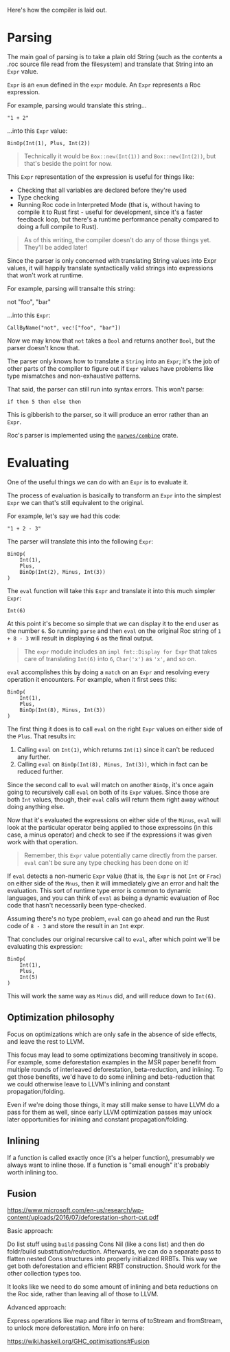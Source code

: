 Here's how the compiler is laid out.

# Parsing

The main goal of parsing is to take a plain old String (such as the contents a .roc source file read from the filesystem) and translate that String into an `Expr` value.

`Expr` is an `enum` defined in the `expr` module. An `Expr` represents a Roc expression.

For example, parsing would translate this string...

    "1 + 2"

...into this `Expr` value:

    BinOp(Int(1), Plus, Int(2))

> Technically it would be `Box::new(Int(1))` and `Box::new(Int(2))`, but that's beside the point for now.

This `Expr` representation of the expression is useful for things like:

* Checking that all variables are declared before they're used
* Type checking
* Running Roc code in Interpreted Mode (that is, without having to compile it to Rust first - useful for development, since it's a faster feedback loop, but there's a runtime performance penalty compared to doing a full compile to Rust).

> As of this writing, the compiler doesn't do any of those things yet. They'll be added later!

Since the parser is only concerned with translating String values into Expr values, it will happily translate syntactically valid strings into expressions that won't work at runtime.

For example, parsing will transalte this string:

  not "foo", "bar"

...into this `Expr`:

    CallByName("not", vec!["foo", "bar"])

Now we may know that `not` takes a `Bool` and returns another `Bool`, but the parser doesn't know that.

The parser only knows how to translate a `String` into an `Expr`; it's the job of other parts of the compiler to figure out if `Expr` values have problems like type mismatches and non-exhaustive patterns.

That said, the parser can still run into syntax errors. This won't parse:

    if then 5 then else then

This is gibberish to the parser, so it will produce an error rather than an `Expr`.

Roc's parser is implemented using the [`marwes/combine`](http://github.com/marwes/combine-language/) crate.

# Evaluating

One of the useful things we can do with an `Expr` is to evaluate it.

The process of evaluation is basically to transform an `Expr` into the simplest `Expr` we can that's still equivalent to the original.

For example, let's say we had this code:

    "1 + 2 - 3"

The parser will translate this into the following `Expr`:

    BinOp(
        Int(1),
        Plus,
        BinOp(Int(2), Minus, Int(3))
    )

The `eval` function will take this `Expr` and translate it into this much simpler `Expr`:

    Int(6)

At this point it's become so simple that we can display it to the end user as the number `6`.  So running `parse` and then `eval` on the original Roc string of `1 + 8 - 3` will result in displaying `6` as the final output.

> The `expr` module includes an `impl fmt::Display for Expr` that takes care of translating `Int(6)` into `6`, `Char('x')` as `'x'`, and so on.

`eval` accomplishes this by doing a `match` on an `Expr` and resolving every operation it encounters. For example, when it first sees this:

    BinOp(
        Int(1),
        Plus,
        BinOp(Int(8), Minus, Int(3))
    )

The first thing it does is to call `eval` on the right `Expr` values on either side of the `Plus`. That results in:

1. Calling `eval` on `Int(1)`, which returns `Int(1)` since it can't be reduced any further.
2. Calling `eval` on `BinOp(Int(8), Minus, Int(3))`, which in fact can be reduced further.

Since the second call to `eval` will match on another `BinOp`, it's once again going to recursively call `eval` on both of its `Expr` values. Since those are both `Int` values, though, their `eval` calls will return them right away without doing anything else.

Now that it's evaluated the expressions on either side of the `Minus`, `eval` will look at the particular operator being applied to those expressoins (in this case, a minus operator) and check to see if the expressions it was given work with that operation.

> Remember, this `Expr` value potentially came directly from the parser. `eval` can't be sure any type checking has been done on it!

If `eval` detects a non-numeric `Expr` value (that is, the `Expr` is not `Int` or `Frac`) on either side of the `Mnus`, then it will immediately give an error and halt the evaluation. This sort of runtime type error is common to dynamic languages, and you can think of `eval` as being a dynamic evaluation of Roc code that hasn't necessarily been type-checked.

Assuming there's no type problem, `eval` can go ahead and run the Rust code of `8 - 3` and store the result in an `Int` expr.

That concludes our original recursive call to `eval`, after which point we'll be evaluating this expression:

    BinOp(
        Int(1),
        Plus,
        Int(5)
    )

This will work the same way as `Minus` did, and will reduce down to `Int(6)`.


## Optimization philosophy

Focus on optimizations which are only safe in the absence of side effects, and leave the rest to LLVM.

This focus may lead to some optimizations becoming transitively in scope. For example, some deforestation
examples in the MSR paper benefit from multiple rounds of interleaved deforestation, beta-reduction, and inlining.
To get those benefits, we'd have to do some inlining and beta-reduction that we could otherwise leave to LLVM's
inlining and constant propagation/folding.

Even if we're doing those things, it may still make sense to have LLVM do a pass for them as well, since
early LLVM optimization passes may unlock later opportunities for inlining and constant propagation/folding.

## Inlining

If a function is called exactly once (it's a helper function), presumably we always want to inline those.
If a function is "small enough" it's probably worth inlining too.

## Fusion

https://www.microsoft.com/en-us/research/wp-content/uploads/2016/07/deforestation-short-cut.pdf

Basic approach:

Do list stuff using `build` passing Cons Nil (like a cons list) and then do foldr/build substitution/reduction.
Afterwards, we can do a separate pass to flatten nested Cons structures into properly initialized RRBTs.
This way we get both deforestation and efficient RRBT construction. Should work for the other collection types too.

It looks like we need to do some amount of inlining and beta reductions on the Roc side, rather than
leaving all of those to LLVM.

Advanced approach:

Express operations like map and filter in terms of toStream and fromStream, to unlock more deforestation.
More info on here:

https://wiki.haskell.org/GHC_optimisations#Fusion
